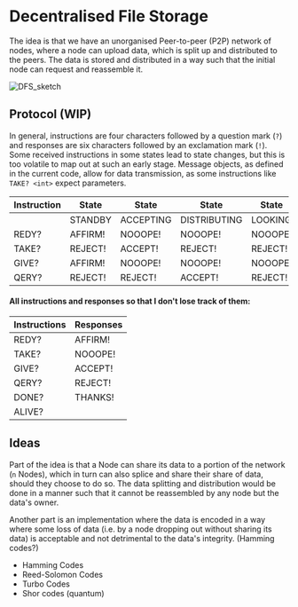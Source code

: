 # Decentralised File Storage

The idea is that we have an unorganised Peer-to-peer (P2P) network of nodes, where a node can upload data, which is split up and distributed to the peers. The data is stored and distributed in a way such that the initial node can request and reassemble it. 

![DFS_sketch](https://github.com/CrzPhil/DecentralisedFileStorage/assets/21006533/e565a444-f487-4441-a15f-7048895be022)

## Protocol (WIP)

In general, instructions are four characters followed by a question mark (`?`) and responses are six characters followed by an exclamation mark (`!`). Some received instructions in some states lead to state changes, but this is too volatile to map out at such an early stage. Message objects, as defined in the current code, allow for data transmission, as some instructions like `TAKE? <int>` expect parameters. 

|       Instruction      | State   | State     | State        | State   |
| ----------- | ------- | --------- | ------------ | ------- |
|  | STANDBY | ACCEPTING | DISTRIBUTING | LOOKING |
| REDY?       | AFFIRM! | NOOOPE!   | NOOOPE!      | NOOOPE! |
| TAKE?       | REJECT! | ACCEPT!   | REJECT!      | REJECT! |
| GIVE?       | AFFIRM! | NOOOPE!   | NOOOPE!      | NOOOPE! |
| QERY?       | REJECT! | REJECT!   | ACCEPT!      | REJECT! |

#### All instructions and responses so that I don't lose track of them:

| Instructions | Responses |
| ------------ | --------- |
| REDY?        | AFFIRM!   |
| TAKE?        | NOOOPE!   |
| GIVE?        | ACCEPT!   |
| QERY?        | REJECT!   |
| DONE?        | THANKS!   |
| ALIVE?       |           |

## Ideas

Part of the idea is that a Node can share its data to a portion of the network (`n` Nodes), which in turn can also splice and share their share of data, should they choose to do so. The data splitting and distribution would be done in a manner such that it cannot be reassembled by any node but the data's owner. 

Another part is an implementation where the data is encoded in a way where some loss of data (i.e. by a node dropping out without sharing its data) is acceptable and not detrimental to the data's integrity. (Hamming codes?)

- Hamming Codes
- Reed-Solomon Codes
- Turbo Codes
- Shor codes (quantum)


